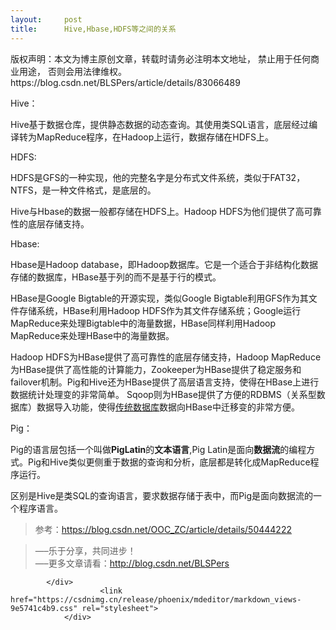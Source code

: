 ```yaml
---
layout:     post
title:      Hive,Hbase,HDFS等之间的关系
---
```

<div id="article_content" class="article_content clearfix csdn-tracking-statistics" data-pid="blog" data-mod="popu_307" data-dsm="post">
								<div class="article-copyright">
					版权声明：本文为博主原创文章，转载时请务必注明本文地址， 禁止用于任何商业用途， 否则会用法律维权。					https://blog.csdn.net/BLSPers/article/details/83066489				</div>
								            <div id="content_views" class="markdown_views prism-atom-one-dark">
							<!-- flowchart 箭头图标 勿删 -->
							<svg xmlns="http://www.w3.org/2000/svg" style="display: none;"><path stroke-linecap="round" d="M5,0 0,2.5 5,5z" id="raphael-marker-block" style="-webkit-tap-highlight-color: rgba(0, 0, 0, 0);"></path></svg>
							<div class="htmledit_views">
</div><p><span>Hive：</span></p>
<p><span></span>Hive基于<span><span>数据仓库</span></span>，提供静态数据的动态查询。其使用类SQL语言，底层经过编译转为MapReduce程序，在Hadoop上运行，数据存储在HDFS上。</p>
<p><span><span>HDFS:</span></span></p>
<p><span>HDFS是GFS的一种实现，他的完整名字是分布式文件系统，类似于<span>FAT32</span><span>，NTFS，是一种文件格式，</span>是底层的。</span><br></p>
<p><span><span>Hive与Hbase的数据一般都存储在HDFS上。<span>Hadoop
 HDFS为他们提供了</span><span>高可靠性的底层存储支持。</span></span></span></p>
<p><span><span>Hbase:</span></span></p>
<p><span>Hbase是Hadoop database，即Hadoop数据库。它是一个适合于非结构化数据存储的</span><span><span>数据库</span></span><span>，HBase基于列的而不是基于行的模式。</span></p>
<p><span>HBase是Google Bigtable的开源实现，类似Google Bigtable利用GFS作为其文件存储系统，HBase利用Hadoop HDFS作为其文件存储系统；Google运行MapReduce来处理Bigtable中的海量数据，HBase同样利用Hadoop
 MapReduce来处理HBase中的海量数据。</span></p>
<p><span><span>Hadoop HDFS为HBase提供了高可靠性的底层存储支持，Hadoop MapReduce为HBase提供了高性能的计算能力，Zookeeper为HBase提供了稳定服务和failover机制。</span><span>Pig和Hive还为HBase提供了高层语言支持，使得在HBase上进行数据统计处理变的非常简单。
 Sqoop则为HBase提供了方便的RDBMS（关系型数据库）数据导入功能，使得</span><a href="http://baike.baidu.com/view/1437981.htm" rel="nofollow" target="_blank">传统数据库</a><span>数据向HBase中迁移变的非常方便。</span></span></p>
<p><span><span>Pig：</span><br></span></p>
<p><span>Pig的语言层包括一个叫做<strong><span>PigLatin</span></strong>的<strong><span>文本语言</span></strong><span>,</span>Pig
 Latin是面向<strong><span>数据流</span></strong>的编程方式。Pig和Hive类似更侧重<span>于数据的<span>查询和分析<span>，底层都<span>是转化<span>成MapReduce程序运行。</span></span></span></span></span></span></p>
<p><span>区别是Hive是类SQL的查询语言，要求数据存储<span>于表中</span>，<span>而Pig是面向数据流的一个程序语言。</span><br></span></p>
            
<blockquote>
<p>参考：<a href="https://blog.csdn.net/OOC_ZC/article/details/50444222" rel="nofollow">https://blog.csdn.net/OOC_ZC/article/details/50444222</a></p>
</blockquote>
<blockquote>
<p>—–乐于分享，共同进步！<br>
—–更多文章请看：<a href="http://blog.csdn.net/BLSPers" rel="nofollow">http://blog.csdn.net/BLSPers</a></p>
</blockquote>

            </div>
						<link href="https://csdnimg.cn/release/phoenix/mdeditor/markdown_views-9e5741c4b9.css" rel="stylesheet">
                </div>